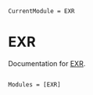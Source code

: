 ```@meta
CurrentModule = EXR
```

# EXR

Documentation for [EXR](https://github.com/serenity4/EXR.jl).

```@index
```

```@autodocs
Modules = [EXR]
```
